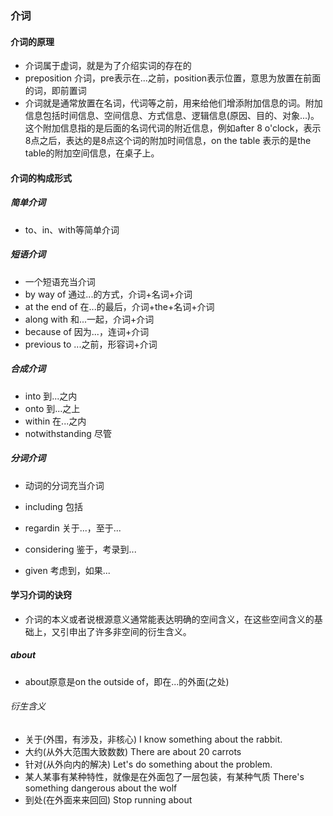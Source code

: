 ### 介词

#### 介词的原理

- 介词属于虚词，就是为了介绍实词的存在的
- preposition 介词，pre表示在...之前，position表示位置，意思为放置在前面的词，即前置词
- 介词就是通常放置在名词，代词等之前，用来给他们增添附加信息的词。附加信息包括时间信息、空间信息、方式信息、逻辑信息(原因、目的、对象...)。这个附加信息指的是后面的名词代词的附近信息，例如after 8 o'clock，表示8点之后，表达的是8点这个词的附加时间信息，on the table 表示的是the table的附加空间信息，在桌子上。

#### 介词的构成形式

##### 简单介词

- to、in、with等简单介词

##### 短语介词

- 一个短语充当介词
- by way of 通过...的方式，介词+名词+介词
- at the end of 在...的最后，介词+the+名词+介词
- along with 和...一起，介词+介词
- because of 因为...，连词+介词
- previous to ...之前，形容词+介词

##### 合成介词

- into 到...之内
- onto 到...之上
- within 在...之内
- notwithstanding 尽管

##### 分词介词

- 动词的分词充当介词
- including 包括
- regardin 关于...，至于...

- considering 鉴于，考录到...
- given 考虑到，如果...

#### 学习介词的诀窍

- 介词的本义或者说根源意义通常能表达明确的空间含义，在这些空间含义的基础上，又引申出了许多非空间的衍生含义。

##### about

- about原意是on the outside of，即在...的外面(之处)

###### 衍生含义

- 关于(外围，有涉及，非核心) I know something about the rabbit.
- 大约(从外大范围大致数数) There are about 20 carrots
- 针对(从外向内的解决) Let's do something about the problem. 
- 某人某事有某种特性，就像是在外面包了一层包装，有某种气质 There's something dangerous about the wolf
- 到处(在外面来来回回) Stop running about